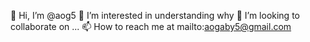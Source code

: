 👋 Hi, I’m @aog5
👀 I’m interested in understanding why
💞️ I’m looking to collaborate on ...
📫 How to reach me at mailto:aogaby5@gmail.com

<!---
aog5/aog5 is a ✨ special ✨ repository because its `README.md` (this file) appears on your GitHub profile.
You can click the Preview link to take a look at your changes.
--->
